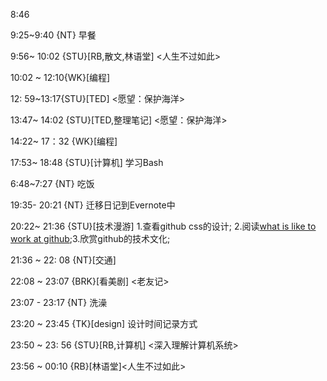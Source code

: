 8:46

9:25~9:40 {NT} 早餐

9:56~ 10:02  {STU}[RB,散文,林语堂] <人生不过如此>

10:02 ~ 12:10{WK}[编程] <WA>

12: 59~13:17{STU}[TED] <愿望：保护海洋>

13:47~ 14:02 {STU}[TED,整理笔记] <愿望：保护海洋>

14:22~ 17：32 {WK}[编程] <WA>

17:53~ 18:48   {STU}[计算机] 学习Bash

6:48~7:27 {NT} 吃饭

19:35- 20:21 {NT} 迁移日记到Evernote中

20:22~ 21:36 {STU}[技术漫游] 1.查看github css的设计; 2.阅读[what is like to work at github](http://opensoul.org/2012/06/05/whats-it-like-to-work-at-github/);3.欣赏github的技术文化;

21:36 ~ 22: 08 {NT}[交通]

22:08 ~ 23:07 {BRK}[看美剧] <老友记>

23:07 - 23:17 {NT} 洗澡

23:20 ~ 23:45 {TK}[design]  设计时间记录方式

23:50 ~ 23: 56 {STU}[RB,计算机] <深入理解计算机系统>

23:56 ~ 00:10 {RB}[林语堂]<人生不过如此>
